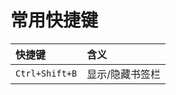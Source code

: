 # 常用快捷键

| 快捷键         | 含义         |
| :------------- | :----------- |
| `Ctrl+Shift+B` | 显示/隐藏书签栏 |
